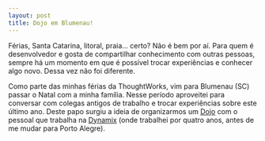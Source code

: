 ```yaml
---
layout: post
title: Dojo em Blumenau!
---
```


Férias, Santa Catarina, litoral, praia... certo? Não é bem por aí. Para quem é desenvolvedor e gosta de compartilhar conhecimento com outras pessoas, sempre há um momento em que é possível trocar experiências e conhecer algo novo. Dessa vez não foi diferente.

Como parte das minhas férias da ThoughtWorks, vim para Blumenau (SC) passar o Natal com a minha família.  Nesse período aproveitei para conversar com colegas antigos de trabalho e trocar experiências sobre este último ano. Deste papo surgiu a ideia de organizarmos um [Dojo] com o pessoal que trabalha na [Dynamix] (onde trabalhei por quatro anos, antes de me mudar para Porto Alegre).

[Dojo]: http://pt.wikipedia.org/wiki/Dojo
[Dynamix]: http://www.dynamix.com.br/2012/index.jsp?p=home
